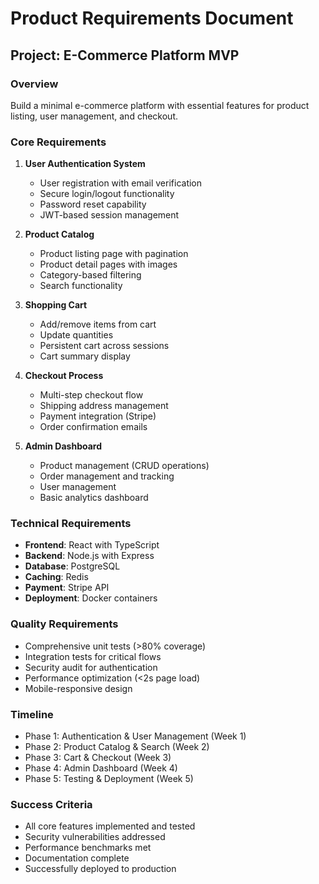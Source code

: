 # Product Requirements Document

## Project: E-Commerce Platform MVP

### Overview
Build a minimal e-commerce platform with essential features for product listing, user management, and checkout.

### Core Requirements

1. **User Authentication System**
   - User registration with email verification
   - Secure login/logout functionality
   - Password reset capability
   - JWT-based session management

2. **Product Catalog**
   - Product listing page with pagination
   - Product detail pages with images
   - Category-based filtering
   - Search functionality

3. **Shopping Cart**
   - Add/remove items from cart
   - Update quantities
   - Persistent cart across sessions
   - Cart summary display

4. **Checkout Process**
   - Multi-step checkout flow
   - Shipping address management
   - Payment integration (Stripe)
   - Order confirmation emails

5. **Admin Dashboard**
   - Product management (CRUD operations)
   - Order management and tracking
   - User management
   - Basic analytics dashboard

### Technical Requirements

- **Frontend**: React with TypeScript
- **Backend**: Node.js with Express
- **Database**: PostgreSQL
- **Caching**: Redis
- **Payment**: Stripe API
- **Deployment**: Docker containers

### Quality Requirements

- Comprehensive unit tests (>80% coverage)
- Integration tests for critical flows
- Security audit for authentication
- Performance optimization (<2s page load)
- Mobile-responsive design

### Timeline

- Phase 1: Authentication & User Management (Week 1)
- Phase 2: Product Catalog & Search (Week 2)
- Phase 3: Cart & Checkout (Week 3)
- Phase 4: Admin Dashboard (Week 4)
- Phase 5: Testing & Deployment (Week 5)

### Success Criteria

- All core features implemented and tested
- Security vulnerabilities addressed
- Performance benchmarks met
- Documentation complete
- Successfully deployed to production